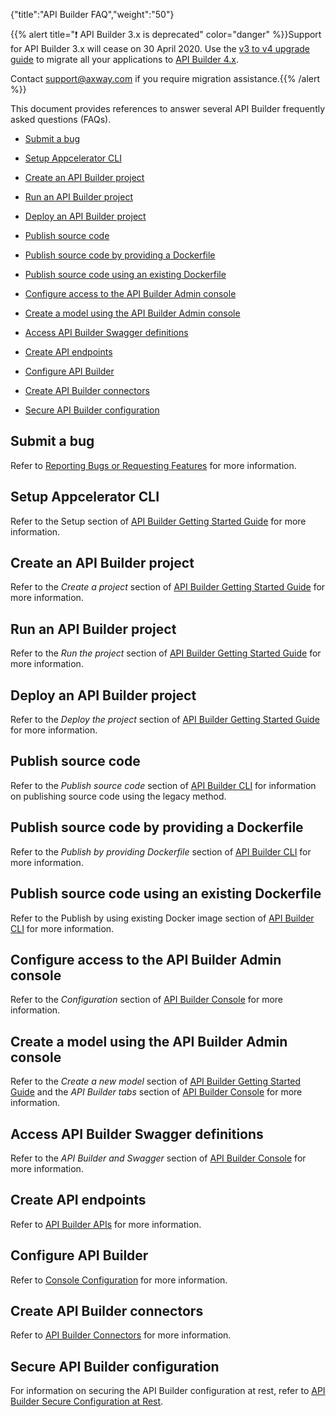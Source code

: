 {"title":"API Builder FAQ","weight":"50"}

{{% alert title="❗️ API Builder 3.x is deprecated" color="danger" %}}Support for API Builder 3.x will cease on 30 April 2020. Use the [v3 to v4 upgrade guide](https://docs.axway.com/bundle/API_Builder_4x_allOS_en/page/api_builder_v3_to_v4_upgrade_guide.html) to migrate all your applications to [API Builder 4.x](https://docs.axway.com/bundle/API_Builder_4x_allOS_en/page/api_builder_getting_started_guide.html).

Contact [support@axway.com](mailto:support@axway.com) if you require migration assistance.{{% /alert %}}

This document provides references to answer several API Builder frequently asked questions (FAQs).

* [Submit a bug](#submit-a-bug)

* [Setup Appcelerator CLI](#setup-appcelerator-cli)

* [Create an API Builder project](#create-an-api-builder-project)

* [Run an API Builder project](#run-an-api-builder-project)

* [Deploy an API Builder project](#deploy-an-api-builder-project)

* [Publish source code](#publish-source-code)

* [Publish source code by providing a Dockerfile](#publish-source-code-by-providing-a-dockerfile)

* [Publish source code using an existing Dockerfile](#publish-source-code-using-an-existing-dockerfile)

* [Configure access to the API Builder Admin console](#configure-access-to-the-api-builder-admin-console)

* [Create a model using the API Builder Admin console](#create-a-model-using-the-api-builder-admin-console)

* [Access API Builder Swagger definitions](#access-api-builder-swagger-definitions)

* [Create API endpoints](#create-api-endpoints)

* [Configure API Builder](#configure-api-builder)

* [Create API Builder connectors](#create-api-builder-connectors)

* [Secure API Builder configuration](#secure-api-builder-configuration)

## Submit a bug

Refer to [Reporting Bugs or Requesting Features](/docs/appc/Axway_Appcelerator_Studio/Axway_Appcelerator_Studio_Guide/Studio_Troubleshooting/Reporting_Bugs_or_Requesting_Features/) for more information.

## Setup Appcelerator CLI

Refer to the Setup section of [API Builder Getting Started Guide](/docs/appc/Axway_API_Builder/API_Builder/API_Builder_Getting_Started_Guide/) for more information.

## Create an API Builder project

Refer to the _Create a project_ section of [API Builder Getting Started Guide](/docs/appc/Axway_API_Builder/API_Builder/API_Builder_Getting_Started_Guide/) for more information.

## Run an API Builder project

Refer to the _Run the project_ section of [API Builder Getting Started Guide](/docs/appc/Axway_API_Builder/API_Builder/API_Builder_Getting_Started_Guide/) for more information.

## Deploy an API Builder project

Refer to the _Deploy the project_ section of [API Builder Getting Started Guide](/docs/appc/Axway_API_Builder/API_Builder/API_Builder_Getting_Started_Guide/) for more information.

## Publish source code

Refer to the _Publish source code_ section of [API Builder CLI](/docs/appc/Axway_API_Builder/API_Builder/API_Builder_Developer_Guide/API_Builder_CLI/) for information on publishing source code using the legacy method.

## Publish source code by providing a Dockerfile

Refer to the _Publish by providing Dockerfile_ section of [API Builder CLI](/docs/appc/Axway_API_Builder/API_Builder/API_Builder_Developer_Guide/API_Builder_CLI/) for more information.

## Publish source code using an existing Dockerfile

Refer to the Publish by using existing Docker image section of [API Builder CLI](/docs/appc/Axway_API_Builder/API_Builder/API_Builder_Developer_Guide/API_Builder_CLI/) for more information.

## Configure access to the API Builder Admin console

Refer to the _Configuration_ section of [API Builder Console](/docs/appc/Axway_API_Builder/API_Builder/API_Builder_Developer_Guide/API_Builder_Console/) for more information.

## Create a model using the API Builder Admin console

Refer to the _Create a new model_ section of [API Builder Getting Started Guide](/docs/appc/Axway_API_Builder/API_Builder/API_Builder_Getting_Started_Guide/) and the _API Builder tabs_ section of [API Builder Console](/docs/appc/Axway_API_Builder/API_Builder/API_Builder_Developer_Guide/API_Builder_Console/) for more information.

## Access API Builder Swagger definitions

Refer to the _API Builder and Swagger_ section of [API Builder Console](/docs/appc/Axway_API_Builder/API_Builder/API_Builder_Developer_Guide/API_Builder_Console/) for more information.

## Create API endpoints

Refer to [API Builder APIs](/docs/appc/Axway_API_Builder/API_Builder/API_Builder_Developer_Guide/API_Builder_APIs/) for more information.

## Configure API Builder

Refer to [Console Configuration](/docs/appc/Axway_API_Builder/API_Builder/API_Builder_Developer_Guide/Console_Configuration/) for more information.

## Create API Builder connectors

Refer to [API Builder Connectors](/docs/appc/Axway_API_Builder/API_Builder/API_Builder_Developer_Guide/API_Builder_Connectors/) for more information.

## Secure API Builder configuration

For information on securing the API Builder configuration at rest, refer to [API Builder Secure Configuration at Rest](/docs/appc/Axway_API_Builder/API_Builder/API_Builder_How-tos/API_Builder_Secure_Configuration_at_Rest/).
